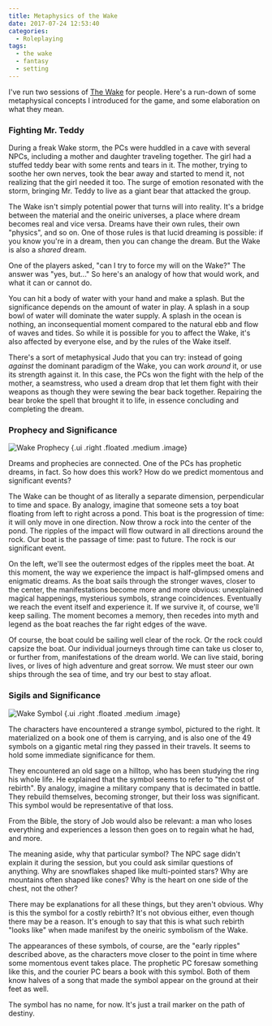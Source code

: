 ```yaml
---
title: Metaphysics of the Wake
date: 2017-07-24 12:53:40
categories:
  - Roleplaying
tags:
  - the wake
  - fantasy
  - setting
---
```


I've run two sessions of [The Wake](/2017/07/17/the-wake/) for people.
Here's a run-down of some metaphysical concepts I introduced for the game,
and some elaboration on what they mean.

<!-- more -->

### Fighting Mr. Teddy

During a freak Wake storm, the PCs were huddled in a cave with
several NPCs, including a mother and daughter traveling together.
The girl had a stuffed teddy bear with some rents and tears in it.
The mother, trying to soothe her own nerves, took the bear away
and started to mend it, not realizing that the girl needed it too.
The surge of emotion resonated with the storm, bringing Mr. Teddy
to live as a giant bear that attacked the group.

The Wake isn't simply potential power that turns will into reality.
It's a bridge between the material and the oneiric universes,
a place where dream becomes real and vice versa.
Dreams have their own rules, their own "physics", and so on.
One of those rules is that lucid dreaming is possible:
if you know you're in a dream, then you can change the dream.
But the Wake is also a _shared_ dream.

One of the players asked, "can I try to force my will on the Wake?"
The answer was "yes, but..." So here's an analogy of how that would
work, and what it can or cannot do.

You can hit a body of water with your hand and make a splash.
But the significance depends on the amount of water in play.
A splash in a soup bowl of water will dominate the water supply.
A splash in the ocean is nothing, an inconsequential moment
compared to the natural ebb and flow of waves and tides.
So while it is possible for you to affect the Wake, it's also
affected by everyone else, and by the rules of the Wake itself.

There's a sort of metaphysical Judo that you can try:
instead of going _against_ the dominant paradigm of the Wake,
you can work _around_ it, or use its strength against it.
In this case, the PCs won the fight with the help of the mother,
a seamstress, who used a dream drop that let them
fight with their weapons as though they were sewing the bear back together.
Repairing the bear broke the spell that brought it to life,
in essence concluding and completing the dream.

### Prophecy and Significance

![Wake Prophecy](/assets/rpg/wake-prophecy.svg) {.ui .right .floated .medium .image}

Dreams and prophecies are connected.
One of the PCs has prophetic dreams, in fact.
So how does this work?
How do we predict momentous and significant events?

The Wake can be thought of as literally a separate dimension, perpendicular to time and space.
By analogy, imagine that someone sets a toy boat floating from left to right across a pond.
This boat is the progression of time: it will only move in one direction.
Now throw a rock into the center of the pond.
The ripples of the impact will flow outward in all directions around the rock.
Our boat is the passage of time: past to future.
The rock is our significant event.

On the left, we'll see the outermost edges of the ripples meet the boat.
At this moment, the way we experience the impact is half-glimpsed omens and enigmatic dreams.
As the boat sails through the stronger waves, closer to the center,
the manifestations become more and more obvious:
unexplained magical happenings, mysterious symbols, strange coincidences.
Eventually we reach the event itself and experience it.
If we survive it, of course, we'll keep sailing.
The moment becomes a memory, then recedes into myth and legend
as the boat reaches the far right edges of the wave.

Of course, the boat could be sailing well clear of the rock.
Or the rock could capsize the boat.
Our individual journeys through time can take us closer to, or further from,
manifestations of the dream world.
We can live staid, boring lives, or lives of high adventure and great sorrow.
We must steer our own ships through the sea of time, and try our best to stay afloat.

### Sigils and Significance

![Wake Symbol](/assets/rpg/wake-symbol.jpg) {.ui .right .floated .medium .image}

The characters have encountered a strange symbol,
pictured to the right.
It materialized on a book one of them is carrying,
and is also one of the 49 symbols on a gigantic metal ring
they passed in their travels.
It seems to hold some immediate significance for them.

They encountered an old sage on a hilltop,
who has been studying the ring his whole life.
He explained that the symbol seems to refer to
"the cost of rebirth".
By analogy, imagine a military company that is decimated
in battle.
They rebuild themselves, becoming stronger,
but their loss was significant.
This symbol would be representative of that loss.

From the Bible, the story of Job would also be relevant:
a man who loses everything and experiences a lesson
then goes on to regain what he had, and more.

The meaning aside, why that particular symbol?
The NPC sage didn't explain it during the session,
but you could ask similar questions of anything.
Why are snowflakes shaped like multi-pointed stars?
Why are mountains often shaped like cones?
Why is the heart on one side of the chest, not the other?

There may be explanations for all these things,
but they aren't obvious.
Why is this the symbol for a costly rebirth?
It's not obvious either, even though there may be a reason.
It's enough to say that this is what such rebirth "looks like"
when made manifest by the oneiric symbolism of the Wake.

The appearances of these symbols, of course,
are the "early ripples" described above,
as the characters move closer to the point in time
where some momentous event takes place.
The prophetic PC foresaw something like this,
and the courier PC bears a book with this symbol.
Both of them know halves of a song that made
the symbol appear on the ground at their feet as well.

The symbol has no name, for now.
It's just a trail marker on the path of destiny.